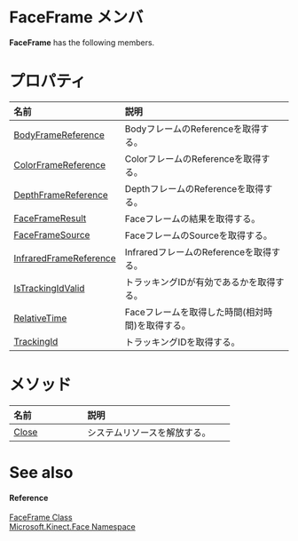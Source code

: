 FaceFrame メンバ  
=================  

**FaceFrame** has the following members.  

<span id="publicpropertiesSection"></span>

プロパティ
==========  

<table>
<colgroup>
<col width="30%" />
<col width="60%" />
</colgroup>
<thead>
<tr class="header">
<th align="left">名前</th>
<th align="left">説明</th>
</tr>
</thead>
<tbody>
<tr class="odd">
<td align="left"><a href="FaceFrame_Class/Properties/BodyFrameReference_Property.md">BodyFrameReference</a></td>
<td align="left">BodyフレームのReferenceを取得する。</td>
</tr>
<tr class="even">
<td align="left"><a href="FaceFrame_Class/Properties/ColorFrameReference_Property.md">ColorFrameReference</a></td>
<td align="left">ColorフレームのReferenceを取得する。</td>
</tr>
<tr class="odd">
<td align="left"><a href="FaceFrame_Class/Properties/DepthFrameReference_Property.md">DepthFrameReference</a></td>
<td align="left">DepthフレームのReferenceを取得する。</td>
</tr>
<tr class="even">
<td align="left"><a href="FaceFrame_Class/Properties/FaceFrameResult_Property.md">FaceFrameResult</a></td>
<td align="left">Faceフレームの結果を取得する。</td>
</tr>
<tr class="odd">
<td align="left"><a href="FaceFrame_Class/Properties/FaceFrameSource_Property.md">FaceFrameSource</a></td>
<td align="left">FaceフレームのSourceを取得する。</td>
</tr>
<tr class="even">
<td align="left"><a href="FaceFrame_Class/Properties/InfraredFrameReference.md">InfraredFrameReference</a></td>
<td align="left">InfraredフレームのReferenceを取得する。</td>
</tr>
<tr class="odd">
<td align="left"><a href="FaceFrame_Class/Properties/IsTrackingIdValid_Property.md">IsTrackingIdValid</a></td>
<td align="left">トラッキングIDが有効であるかを取得する。</td>
</tr>
<tr class="even">
<td align="left"><a href="FaceFrame_Class/Properties/RelativeTime_Property.md">RelativeTime</a></td>
<td align="left">Faceフレームを取得した時間(相対時間)を取得する。</td>
</tr>
<tr class="odd">
<td align="left"><a href="FaceFrame_Class/Properties/TrackingId_Property.md">TrackingId</a></td>
<td align="left">トラッキングIDを取得する。</td>
</tr>
</tbody>
</table>


<span id="publicmethodsSection"></span>

メソッド
=======  

<table>
<colgroup>
<col width="30%" />
<col width="60%" />
</colgroup>
<thead>
<tr class="header">
<th align="left">名前</th>
<th align="left">説明</th>
</tr>
</thead>
<tbody>
<tr class="odd">
<td align="left"><a href="Methods/Close_Method.md">Close</a></td>
<td align="left">システムリソースを解放する。</td>
</tr>
</tbody>
</table>

<span id="ID4EK"></span>

See also  
========  

<span id="ID4EM"></span>
#### Reference  

[FaceFrame Class](../FaceFrame_Class.md)  
 [Microsoft.Kinect.Face Namespace](../../Kinect.Face.md)  



<!--Please do not edit the data in the comment block below.-->
<!--
TOCTitle : FaceFrame Members
RLTitle : FaceFrame Members
KeywordF : Microsoft.Kinect.Face.FaceFrame
KeywordF : FaceFrame
KeywordK : FaceFrame class
KeywordK : FaceFrame class, all members
KeywordK : Microsoft.Kinect.Face.FaceFrame class
HelpPriority : 1
KeywordA : AllMembers.T:Microsoft.Kinect.Face.FaceFrame
AssetID : AllMembers.T:Microsoft.Kinect.Face.FaceFrame
Locale : en-us
CommunityContent : 1
TargetOS : Windows
TopicType : kbSyntax
DocSet : K4Wv2
ProjType : K4Wv2Proj
Technology : Kinect for Windows
Product : Kinect for Windows SDK v2
productversion : 20
-->
